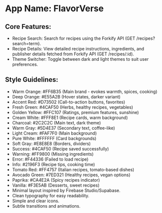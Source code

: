 # **App Name**: FlavorVerse

## Core Features:

- Recipe Search: Search for recipes using the Forkify API (GET /recipes?search=term).
- Recipe Details: View detailed recipe instructions, ingredients, and publisher details fetched from Forkify API (GET /recipes/:id).
- Theme Switcher: Toggle between dark and light themes to suit user preferences.

## Style Guidelines:

- Warm Orange: #FF6B35 (Main brand - evokes warmth, spices, cooking)
- Deep Orange: #E55A2B (Hover states, darker variant)
- Accent Red: #D73502 (Call-to-action buttons, favorites)
- Fresh Green: #4CAF50 (Herbs, healthy recipes, vegetables)
- Golden Yellow: #FFC107 (Ratings, premium features, sunshine)
- Cream White: #FFF8E1 (Recipe cards, warm background)
- Charcoal: #2C2C2C (Main text, dark theme)
- Warm Gray: #5D4E37 (Secondary text, coffee-like)
- Light Cream: #FAF7F0 (Main background)
- Pure White: #FFFFFF (Card backgrounds)
- Soft Gray: #E8E8E8 (Borders, dividers)
- Success: #4CAF50 (Recipe saved successfully)
- Warning: #FF9800 (Missing ingredients)
- Error: #F44336 (Failed to load recipe)
- Info: #2196F3 (Recipe tips, cooking time)
- Tomato Red: #FF4757 (Italian recipes, tomato-based dishes)
- Avocado Green: #7ED321 (Healthy recipes, vegan options)
- Paprika: #CA4E2A (Spicy recipes indicator)
- Vanilla: #F3E5AB (Desserts, sweet recipes)
- Minimal layout inspired by Firebase Studio/Supabase.
- Clean typography for easy readability.
- Simple and clear icons.
- Subtle transitions and animations.
